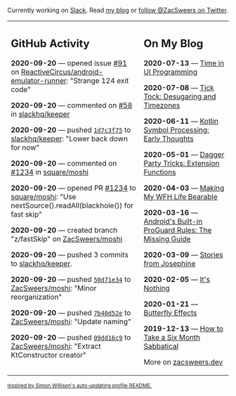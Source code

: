 Currently working on [Slack](https://slack.com/). Read [my blog](https://zacsweers.dev/) or [follow @ZacSweers on Twitter](https://twitter.com/ZacSweers).

<table><tr><td valign="top" width="60%">

## GitHub Activity
<!-- githubActivity starts -->
**2020-09-20** — opened issue [#91](https://api.github.com/repos/ReactiveCircus/android-emulator-runner/issues/91) on [ReactiveCircus/android-emulator-runner](https://api.github.com/repos/ReactiveCircus/android-emulator-runner): "Strange 124 exit code"

**2020-09-20** — commented on [#58](https://github.com/slackhq/keeper/pull/58#issuecomment-695856120) in [slackhq/keeper](https://api.github.com/repos/slackhq/keeper)

**2020-09-20** — pushed [`1d7c3f75`](https://github.com/slackhq/keeper/commit/1d7c3f75b71a8940b208d4f3e9d086a5caa10aaf) to [slackhq/keeper](https://api.github.com/repos/slackhq/keeper): "Lower back down for now"

**2020-09-20** — commented on [#1234](https://github.com/square/moshi/pull/1234#issuecomment-695842868) in [square/moshi](https://api.github.com/repos/square/moshi)

**2020-09-20** — opened PR [#1234](https://api.github.com/repos/square/moshi/pulls/1234) to [square/moshi](https://api.github.com/repos/square/moshi): "Use nextSource().readAll(blackhole()) for fast skip"

**2020-09-20** — created branch "z/fastSkip" on [ZacSweers/moshi](https://api.github.com/repos/ZacSweers/moshi)

**2020-09-20** — pushed 3 commits to [slackhq/keeper](https://api.github.com/repos/slackhq/keeper).

**2020-09-20** — pushed [`50d71e34`](https://github.com/ZacSweers/moshi/commit/50d71e34e2536604c81e3d67a13abc109374ed37) to [ZacSweers/moshi](https://api.github.com/repos/ZacSweers/moshi): "Minor reorganization"

**2020-09-20** — pushed [`7b40d52e`](https://github.com/ZacSweers/moshi/commit/7b40d52ea46eb5390cbc2300e3a47fa044bd710a) to [ZacSweers/moshi](https://api.github.com/repos/ZacSweers/moshi): "Update naming"

**2020-09-20** — pushed [`09dd16c9`](https://github.com/ZacSweers/moshi/commit/09dd16c9b3f79eac47b33e7ba082d6c2d885ff68) to [ZacSweers/moshi](https://api.github.com/repos/ZacSweers/moshi): "Extract KtConstructor creator"
<!-- githubActivity ends -->
</td><td valign="top" width="40%">

## On My Blog
<!-- blog starts -->
**2020-07-13** — [Time in UI Programming](https://www.zacsweers.dev/time-in-ui/)

**2020-07-08** — [Tick Tock: Desugaring and Timezones](https://www.zacsweers.dev/ticktock-desugaring-timezones/)

**2020-06-11** — [Kotlin Symbol Processing: Early Thoughts](https://www.zacsweers.dev/kotlin-symbol-processor-early-thoughts/)

**2020-05-01** — [Dagger Party Tricks: Extension Functions](https://www.zacsweers.dev/dagger-party-tricks-extension-functions/)

**2020-04-03** — [Making My WFH Life Bearable](https://www.zacsweers.dev/making-wfh-life-bearable/)

**2020-03-16** — [Android's Built-in ProGuard Rules: The Missing Guide](https://www.zacsweers.dev/android-proguard-rules/)

**2020-03-09** — [Stories from Josephine](https://www.zacsweers.dev/stories-from-josephine/)

**2020-02-05** — [It's Nothing](https://www.zacsweers.dev/its-nothing/)

**2020-01-21** — [Butterfly Effects](https://www.zacsweers.dev/butterfly-effects/)

**2019-12-13** — [How to Take a Six Month Sabbatical](https://www.zacsweers.dev/how-to-take-a-six-month-sabbatical/)
<!-- blog ends -->
More on [zacsweers.dev](https://zacsweers.dev/)
</td></tr></table>

<sub><a href="https://simonwillison.net/2020/Jul/10/self-updating-profile-readme/">Inspired by Simon Willison's auto-updating profile README.</a></sub>
